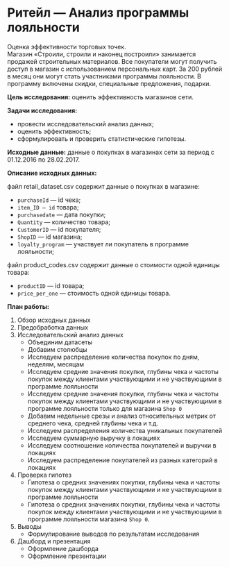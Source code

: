 # Ритейл — Анализ программы лояльности

Оценка эффективности торговых точек.  
Магазин «Строили, строили и наконец построили» занимается продажей строительных материалов. Все покупатели могут получить доступ в магазин с использованием персональных карт. За 200 рублей в месяц они могут стать участниками программы лояльности. В программу включены скидки, специальные предложения, подарки.

**Цель исследования:** оценить эффективность магазинов сети.

**Задачи исследования:**

- провести исследовательский анализ данных;
- оценить эффективность;
- сформулировать и проверить статистические гипотезы.

**Исходные данные:** данные о покупках в магазинах сети за период с 01.12.2016 по 28.02.2017.

**Описание исходных данных:**

файл retail_dataset.csv содержит данные о покупках в магазине:

- `purchaseId` — id чека;
- `item_ID — id` товара;
- `purchasedate` — дата покупки;
- `Quantity` — количество товара;
- `CustomerID` — id покупателя;
- `ShopID` — id магазина;
- `loyalty_program` — участвует ли покупатель в программе лояльности;

файл product_codes.csv содержит данные о стоимости одной единицы товара:

- `productID` — id товара;
- `price_per_one` — стоимость одной единицы товара.


**План работы:**

1. Обзор исходных данных
2. Предобработка данных
3. Исследовательский анализ данных
   - Объединим датасеты
   - Добавим столюбцы
   - Исследуем распределение количества покупок по дням, неделям, месяцам
   - Исследуем средние значения покупки, глубины чека и частоты покупок между клиентами участвующими и не участвующими в программе лояльности
   - Исследуем средние значения покупки, глубины чека и частоты покупок между клиентами участвующими и не участвующими в программе лояльности только для магазина `Shop 0`
   - Добавим недельные срезы и анализ относительных метрик от среднего чека, средней глубины чека и т.д.
   - Исследуем распределения количества уникальных покупателей
   - Исследуем суммарную выручку в локациях
   - Исследуем соотношение количества покупателей и выручки в локациях
   - Исследуем распределение покупателей из разных категорий в локациях
4. Проверка гипотез
   - Гипотеза о средних значениях покупки, глубины чека и частоты покупок между клиентами участвующими и не участвующими в программе лояльности
   - Гипотеза о средних значениях покупки, глубины чека и частоты покупок между клиентами участвующими и не участвующими в программе лояльности магазина `Shop 0`.
5. Выводы
   - Формулирование выводов по результатам исследования
6. Дашборд и презентация
   - Оформление дашборда
   - Оформление презентации

